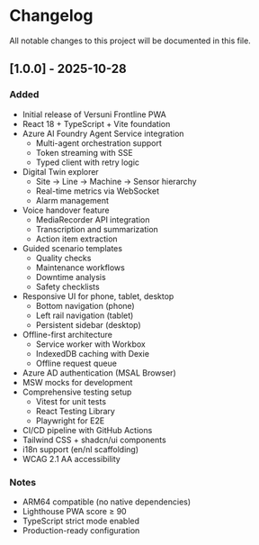 # Changelog

All notable changes to this project will be documented in this file.

## [1.0.0] - 2025-10-28

### Added

- Initial release of Versuni Frontline PWA
- React 18 + TypeScript + Vite foundation
- Azure AI Foundry Agent Service integration
  - Multi-agent orchestration support
  - Token streaming with SSE
  - Typed client with retry logic
- Digital Twin explorer
  - Site → Line → Machine → Sensor hierarchy
  - Real-time metrics via WebSocket
  - Alarm management
- Voice handover feature
  - MediaRecorder API integration
  - Transcription and summarization
  - Action item extraction
- Guided scenario templates
  - Quality checks
  - Maintenance workflows
  - Downtime analysis
  - Safety checklists
- Responsive UI for phone, tablet, desktop
  - Bottom navigation (phone)
  - Left rail navigation (tablet)
  - Persistent sidebar (desktop)
- Offline-first architecture
  - Service worker with Workbox
  - IndexedDB caching with Dexie
  - Offline request queue
- Azure AD authentication (MSAL Browser)
- MSW mocks for development
- Comprehensive testing setup
  - Vitest for unit tests
  - React Testing Library
  - Playwright for E2E
- CI/CD pipeline with GitHub Actions
- Tailwind CSS + shadcn/ui components
- i18n support (en/nl scaffolding)
- WCAG 2.1 AA accessibility

### Notes

- ARM64 compatible (no native dependencies)
- Lighthouse PWA score ≥ 90
- TypeScript strict mode enabled
- Production-ready configuration
